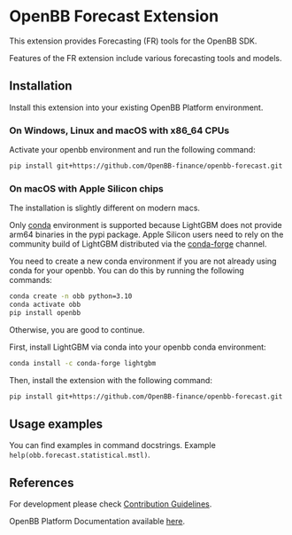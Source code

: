 # OpenBB Forecast Extension

This extension provides Forecasting (FR) tools for the OpenBB SDK.

Features of the FR extension include various forecasting tools and models.

## Installation

Install this extension into your existing OpenBB Platform environment.

### On Windows, Linux and macOS with x86_64 CPUs

Activate your openbb environment and run the following command:

```bash
pip install git+https://github.com/OpenBB-finance/openbb-forecast.git
```

### On macOS with Apple Silicon chips

The installation is slightly different on modern macs.

Only [conda](https://docs.anaconda.com/free/miniconda/miniconda-install/) environment is supported because LightGBM does not provide arm64 binaries in the pypi package.
Apple Silicon users need to rely on the community build of LightGBM distributed via the [conda-forge](https://conda-forge.org/) channel.

You need to create a new conda environment if you are not already using conda for your openbb.
You can do this by running the following commands:

```bash
conda create -n obb python=3.10
conda activate obb
pip install openbb
```

Otherwise, you are good to continue.

First, install LightGBM via conda into your openbb conda environment:

```bash
conda install -c conda-forge lightgbm
```

Then, install the extension with the following command:

```bash
pip install git+https://github.com/OpenBB-finance/openbb-forecast.git
```

## Usage examples

You can find examples in command docstrings. Example `help(obb.forecast.statistical.mstl)`.

## References

For development please check [Contribution Guidelines](https://github.com/OpenBB-finance/OpenBBTerminal/blob/develop/openbb_platform/CONTRIBUTING.md).

OpenBB Platform Documentation available [here](https://docs.openbb.co/platform).
